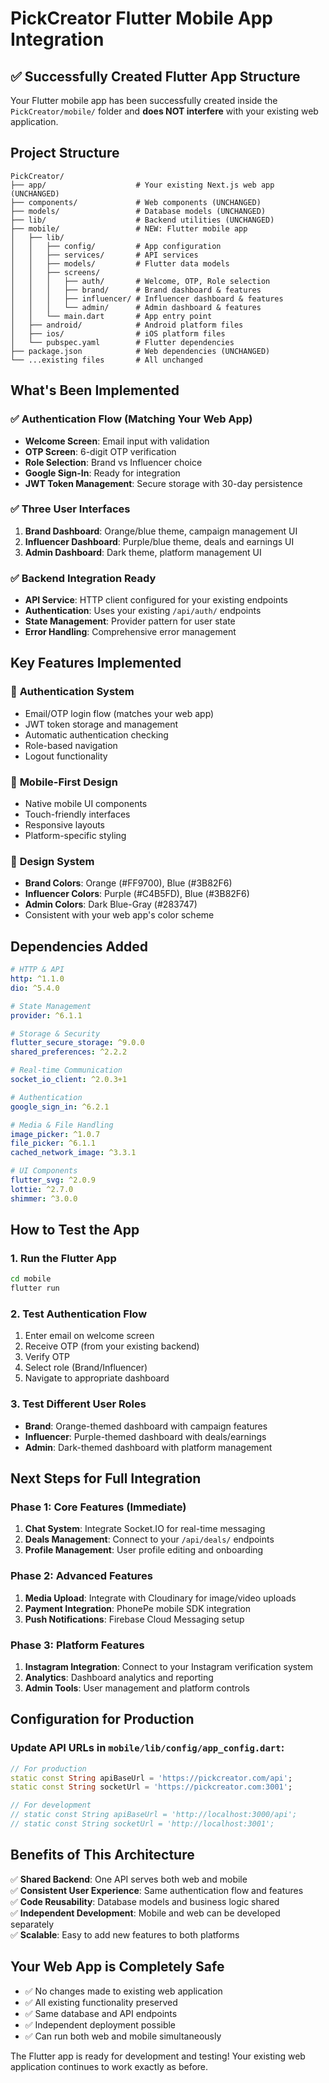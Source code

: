 # PickCreator Flutter Mobile App Integration

## ✅ **Successfully Created Flutter App Structure**

Your Flutter mobile app has been successfully created inside the `PickCreator/mobile/` folder and **does NOT interfere** with your existing web application.

## **Project Structure**

```
PickCreator/
├── app/                    # Your existing Next.js web app (UNCHANGED)
├── components/             # Web components (UNCHANGED)
├── models/                 # Database models (UNCHANGED)
├── lib/                    # Backend utilities (UNCHANGED)
├── mobile/                 # NEW: Flutter mobile app
│   ├── lib/
│   │   ├── config/         # App configuration
│   │   ├── services/       # API services
│   │   ├── models/         # Flutter data models
│   │   ├── screens/
│   │   │   ├── auth/       # Welcome, OTP, Role selection
│   │   │   ├── brand/      # Brand dashboard & features
│   │   │   ├── influencer/ # Influencer dashboard & features
│   │   │   └── admin/      # Admin dashboard & features
│   │   └── main.dart       # App entry point
│   ├── android/            # Android platform files
│   ├── ios/                # iOS platform files
│   └── pubspec.yaml        # Flutter dependencies
├── package.json            # Web dependencies (UNCHANGED)
└── ...existing files       # All unchanged
```

## **What's Been Implemented**

### ✅ **Authentication Flow (Matching Your Web App)**
- **Welcome Screen**: Email input with validation
- **OTP Screen**: 6-digit OTP verification
- **Role Selection**: Brand vs Influencer choice
- **Google Sign-In**: Ready for integration
- **JWT Token Management**: Secure storage with 30-day persistence

### ✅ **Three User Interfaces**
1. **Brand Dashboard**: Orange/blue theme, campaign management UI
2. **Influencer Dashboard**: Purple/blue theme, deals and earnings UI  
3. **Admin Dashboard**: Dark theme, platform management UI

### ✅ **Backend Integration Ready**
- **API Service**: HTTP client configured for your existing endpoints
- **Authentication**: Uses your existing `/api/auth/` endpoints
- **State Management**: Provider pattern for user state
- **Error Handling**: Comprehensive error management

## **Key Features Implemented**

### 🔐 **Authentication System**
- Email/OTP login flow (matches your web app)
- JWT token storage and management
- Automatic authentication checking
- Role-based navigation
- Logout functionality

### 📱 **Mobile-First Design**
- Native mobile UI components
- Touch-friendly interfaces
- Responsive layouts
- Platform-specific styling

### 🎨 **Design System**
- **Brand Colors**: Orange (#FF9700), Blue (#3B82F6)
- **Influencer Colors**: Purple (#C4B5FD), Blue (#3B82F6)
- **Admin Colors**: Dark Blue-Gray (#283747)
- Consistent with your web app's color scheme

## **Dependencies Added**

```yaml
# HTTP & API
http: ^1.1.0
dio: ^5.4.0

# State Management  
provider: ^6.1.1

# Storage & Security
flutter_secure_storage: ^9.0.0
shared_preferences: ^2.2.2

# Real-time Communication
socket_io_client: ^2.0.3+1

# Authentication
google_sign_in: ^6.2.1

# Media & File Handling
image_picker: ^1.0.7
file_picker: ^6.1.1
cached_network_image: ^3.3.1

# UI Components
flutter_svg: ^2.0.9
lottie: ^2.7.0
shimmer: ^3.0.0
```

## **How to Test the App**

### **1. Run the Flutter App**
```bash
cd mobile
flutter run
```

### **2. Test Authentication Flow**
1. Enter email on welcome screen
2. Receive OTP (from your existing backend)
3. Verify OTP
4. Select role (Brand/Influencer)
5. Navigate to appropriate dashboard

### **3. Test Different User Roles**
- **Brand**: Orange-themed dashboard with campaign features
- **Influencer**: Purple-themed dashboard with deals/earnings
- **Admin**: Dark-themed dashboard with platform management

## **Next Steps for Full Integration**

### **Phase 1: Core Features** (Immediate)
1. **Chat System**: Integrate Socket.IO for real-time messaging
2. **Deals Management**: Connect to your `/api/deals/` endpoints
3. **Profile Management**: User profile editing and onboarding

### **Phase 2: Advanced Features**
1. **Media Upload**: Integrate with Cloudinary for image/video uploads
2. **Payment Integration**: PhonePe mobile SDK integration
3. **Push Notifications**: Firebase Cloud Messaging setup

### **Phase 3: Platform Features**
1. **Instagram Integration**: Connect to your Instagram verification system
2. **Analytics**: Dashboard analytics and reporting
3. **Admin Tools**: User management and platform controls

## **Configuration for Production**

### **Update API URLs in `mobile/lib/config/app_config.dart`:**
```dart
// For production
static const String apiBaseUrl = 'https://pickcreator.com/api';
static const String socketUrl = 'https://pickcreator.com:3001';

// For development  
// static const String apiBaseUrl = 'http://localhost:3000/api';
// static const String socketUrl = 'http://localhost:3001';
```

## **Benefits of This Architecture**

✅ **Shared Backend**: One API serves both web and mobile  
✅ **Consistent User Experience**: Same authentication flow and features  
✅ **Code Reusability**: Database models and business logic shared  
✅ **Independent Development**: Mobile and web can be developed separately  
✅ **Scalable**: Easy to add new features to both platforms  

## **Your Web App is Completely Safe**

- ✅ No changes made to existing web application
- ✅ All existing functionality preserved
- ✅ Same database and API endpoints
- ✅ Independent deployment possible
- ✅ Can run both web and mobile simultaneously

The Flutter app is ready for development and testing! Your existing web application continues to work exactly as before.
